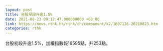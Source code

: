 ```yaml
---
layout: post
title: 台股早段升逾1.5%
date: 2021-08-23 09:12:47.000000000 +08:00
link: https://news.rthk.hk/rthk/ch/component/k2/1607126-20210823.htm
categories: rthk
---
```


台股初段升逾1.5%，加權指數報16595點，升253點。
